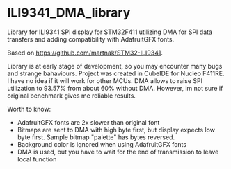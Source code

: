 # ILI9341_DMA_library
Library for ILI9341 SPI display for STM32F411 utilizing DMA for SPI data transfers and adding compatibility with AdafruitGFX fonts.

Based on https://github.com/martnak/STM32-ILI9341. 
 
Library is at early stage of development, so you may encounter many bugs and strange bahaviours. Project was created in CubeIDE for Nucleo F411RE. I have no idea if it will work for other MCUs. DMA allows to raise SPI utilization to 93.57% from about 60% without DMA. However, im not sure if original benchmark gives me reliable results. 

Worth to know:
* AdafruitGFX fonts are 2x slower than original font
* Bitmaps are sent to DMA with high byte first, but display expects low byte first. Sample bitmap "palette" has bytes reversed.
* Background color is ignored when using AdafruitGFX fonts
* DMA is used, but you have to wait for the end of transmission to leave local function

